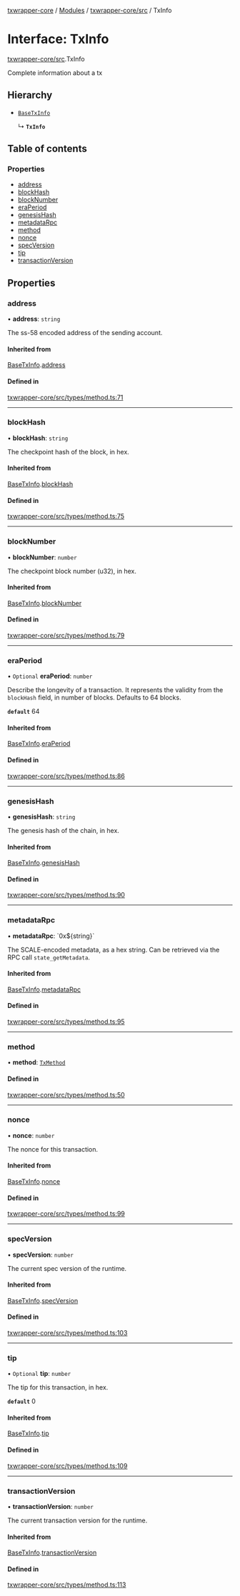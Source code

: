 [txwrapper-core](../README.md) / [Modules](../modules.md) / [txwrapper-core/src](../modules/txwrapper_core_src.md) / TxInfo

# Interface: TxInfo

[txwrapper-core/src](../modules/txwrapper_core_src.md).TxInfo

Complete information about a tx

## Hierarchy

- [`BaseTxInfo`](txwrapper_core_src.BaseTxInfo.md)

  ↳ **`TxInfo`**

## Table of contents

### Properties

- [address](txwrapper_core_src.TxInfo.md#address)
- [blockHash](txwrapper_core_src.TxInfo.md#blockhash)
- [blockNumber](txwrapper_core_src.TxInfo.md#blocknumber)
- [eraPeriod](txwrapper_core_src.TxInfo.md#eraperiod)
- [genesisHash](txwrapper_core_src.TxInfo.md#genesishash)
- [metadataRpc](txwrapper_core_src.TxInfo.md#metadatarpc)
- [method](txwrapper_core_src.TxInfo.md#method)
- [nonce](txwrapper_core_src.TxInfo.md#nonce)
- [specVersion](txwrapper_core_src.TxInfo.md#specversion)
- [tip](txwrapper_core_src.TxInfo.md#tip)
- [transactionVersion](txwrapper_core_src.TxInfo.md#transactionversion)

## Properties

### address

• **address**: `string`

The ss-58 encoded address of the sending account.

#### Inherited from

[BaseTxInfo](txwrapper_core_src.BaseTxInfo.md).[address](txwrapper_core_src.BaseTxInfo.md#address)

#### Defined in

[txwrapper-core/src/types/method.ts:71](https://github.com/paritytech/txwrapper-core/blob/54903b8/packages/txwrapper-core/src/types/method.ts#L71)

___

### blockHash

• **blockHash**: `string`

The checkpoint hash of the block, in hex.

#### Inherited from

[BaseTxInfo](txwrapper_core_src.BaseTxInfo.md).[blockHash](txwrapper_core_src.BaseTxInfo.md#blockhash)

#### Defined in

[txwrapper-core/src/types/method.ts:75](https://github.com/paritytech/txwrapper-core/blob/54903b8/packages/txwrapper-core/src/types/method.ts#L75)

___

### blockNumber

• **blockNumber**: `number`

The checkpoint block number (u32), in hex.

#### Inherited from

[BaseTxInfo](txwrapper_core_src.BaseTxInfo.md).[blockNumber](txwrapper_core_src.BaseTxInfo.md#blocknumber)

#### Defined in

[txwrapper-core/src/types/method.ts:79](https://github.com/paritytech/txwrapper-core/blob/54903b8/packages/txwrapper-core/src/types/method.ts#L79)

___

### eraPeriod

• `Optional` **eraPeriod**: `number`

Describe the longevity of a transaction. It represents the validity from
the `blockHash` field, in number of blocks. Defaults to 64 blocks.

**`default`** 64

#### Inherited from

[BaseTxInfo](txwrapper_core_src.BaseTxInfo.md).[eraPeriod](txwrapper_core_src.BaseTxInfo.md#eraperiod)

#### Defined in

[txwrapper-core/src/types/method.ts:86](https://github.com/paritytech/txwrapper-core/blob/54903b8/packages/txwrapper-core/src/types/method.ts#L86)

___

### genesisHash

• **genesisHash**: `string`

The genesis hash of the chain, in hex.

#### Inherited from

[BaseTxInfo](txwrapper_core_src.BaseTxInfo.md).[genesisHash](txwrapper_core_src.BaseTxInfo.md#genesishash)

#### Defined in

[txwrapper-core/src/types/method.ts:90](https://github.com/paritytech/txwrapper-core/blob/54903b8/packages/txwrapper-core/src/types/method.ts#L90)

___

### metadataRpc

• **metadataRpc**: \`0x${string}\`

The SCALE-encoded metadata, as a hex string. Can be retrieved via the RPC
call `state_getMetadata`.

#### Inherited from

[BaseTxInfo](txwrapper_core_src.BaseTxInfo.md).[metadataRpc](txwrapper_core_src.BaseTxInfo.md#metadatarpc)

#### Defined in

[txwrapper-core/src/types/method.ts:95](https://github.com/paritytech/txwrapper-core/blob/54903b8/packages/txwrapper-core/src/types/method.ts#L95)

___

### method

• **method**: [`TxMethod`](txwrapper_core_src.TxMethod.md)

#### Defined in

[txwrapper-core/src/types/method.ts:50](https://github.com/paritytech/txwrapper-core/blob/54903b8/packages/txwrapper-core/src/types/method.ts#L50)

___

### nonce

• **nonce**: `number`

The nonce for this transaction.

#### Inherited from

[BaseTxInfo](txwrapper_core_src.BaseTxInfo.md).[nonce](txwrapper_core_src.BaseTxInfo.md#nonce)

#### Defined in

[txwrapper-core/src/types/method.ts:99](https://github.com/paritytech/txwrapper-core/blob/54903b8/packages/txwrapper-core/src/types/method.ts#L99)

___

### specVersion

• **specVersion**: `number`

The current spec version of the runtime.

#### Inherited from

[BaseTxInfo](txwrapper_core_src.BaseTxInfo.md).[specVersion](txwrapper_core_src.BaseTxInfo.md#specversion)

#### Defined in

[txwrapper-core/src/types/method.ts:103](https://github.com/paritytech/txwrapper-core/blob/54903b8/packages/txwrapper-core/src/types/method.ts#L103)

___

### tip

• `Optional` **tip**: `number`

The tip for this transaction, in hex.

**`default`** 0

#### Inherited from

[BaseTxInfo](txwrapper_core_src.BaseTxInfo.md).[tip](txwrapper_core_src.BaseTxInfo.md#tip)

#### Defined in

[txwrapper-core/src/types/method.ts:109](https://github.com/paritytech/txwrapper-core/blob/54903b8/packages/txwrapper-core/src/types/method.ts#L109)

___

### transactionVersion

• **transactionVersion**: `number`

The current transaction version for the runtime.

#### Inherited from

[BaseTxInfo](txwrapper_core_src.BaseTxInfo.md).[transactionVersion](txwrapper_core_src.BaseTxInfo.md#transactionversion)

#### Defined in

[txwrapper-core/src/types/method.ts:113](https://github.com/paritytech/txwrapper-core/blob/54903b8/packages/txwrapper-core/src/types/method.ts#L113)

